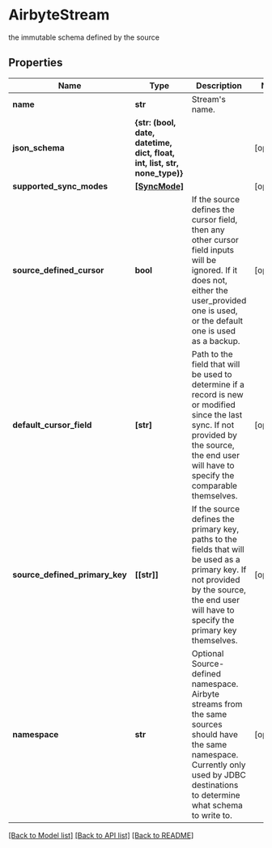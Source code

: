 # AirbyteStream

the immutable schema defined by the source

## Properties
Name | Type | Description | Notes
------------ | ------------- | ------------- | -------------
**name** | **str** | Stream&#39;s name. | 
**json_schema** | **{str: (bool, date, datetime, dict, float, int, list, str, none_type)}** |  | [optional] 
**supported_sync_modes** | [**[SyncMode]**](SyncMode.md) |  | [optional] 
**source_defined_cursor** | **bool** | If the source defines the cursor field, then any other cursor field inputs will be ignored. If it does not, either the user_provided one is used, or the default one is used as a backup. | [optional] 
**default_cursor_field** | **[str]** | Path to the field that will be used to determine if a record is new or modified since the last sync. If not provided by the source, the end user will have to specify the comparable themselves. | [optional] 
**source_defined_primary_key** | **[[str]]** | If the source defines the primary key, paths to the fields that will be used as a primary key. If not provided by the source, the end user will have to specify the primary key themselves. | [optional] 
**namespace** | **str** | Optional Source-defined namespace. Airbyte streams from the same sources should have the same namespace. Currently only used by JDBC destinations to determine what schema to write to. | [optional] 

[[Back to Model list]](../README.md#documentation-for-models) [[Back to API list]](../README.md#documentation-for-api-endpoints) [[Back to README]](../README.md)


